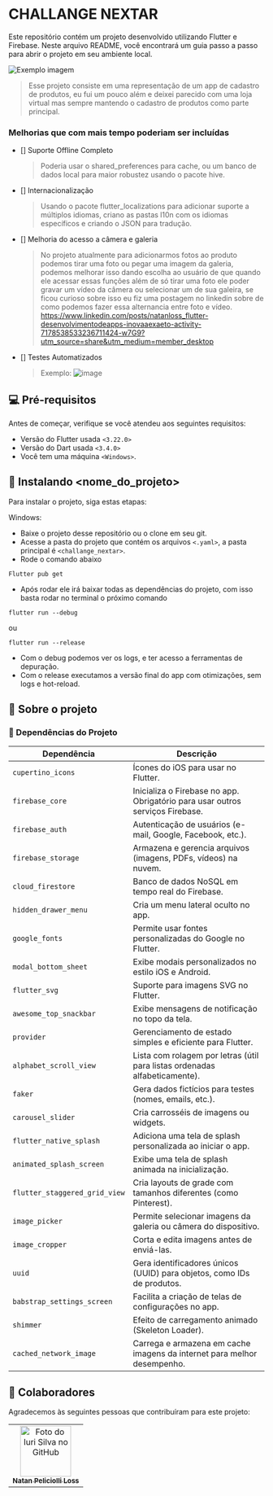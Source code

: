 # CHALLANGE NEXTAR
Este repositório contém um projeto desenvolvido utilizando Flutter e Firebase. Neste arquivo README, você encontrará um guia passo a passo para abrir o projeto em seu ambiente local.

<img src="imagem.png" alt="Exemplo imagem">

> Esse projeto consiste em uma representação de um app de cadastro de produtos, eu fui um pouco além e deixei parecido com uma loja virtual mas sempre mantendo o cadastro de produtos como parte principal.

### Melhorias que com mais tempo poderiam ser incluídas

- [] Suporte Offline Completo
  > Poderia usar o shared_preferences para cache, ou um banco de dados local para maior robustez usando o pacote hive.
- [] Internacionalização
  > Usando o pacote flutter_localizations para adicionar suporte a múltiplos idiomas, criano as pastas l10n com os idiomas específicos e criando o JSON para tradução.
- [] Melhoria do acesso a câmera e galeria
  > No projeto atualmente para adicionarmos fotos ao produto podemos tirar uma foto ou pegar uma imagem da galeria, podemos melhorar isso dando escolha ao usuário de que quando ele acessar essas funções além de só tirar uma foto ele poder gravar um vídeo da câmera ou selecionar um de sua galeira, se ficou curioso sobre isso eu fiz uma postagem no linkedin sobre de como podemos fazer essa alternancia entre foto e vídeo. https://www.linkedin.com/posts/natanloss_flutter-desenvolvimentodeapps-inovaaexaeto-activity-7178538533236711424-w7G9?utm_source=share&utm_medium=member_desktop
- [] Testes Automatizados
  > Exemplo: 
![image](https://github.com/user-attachments/assets/c42eccef-9a5a-4619-8299-26b150ee7658)

## 💻 Pré-requisitos

Antes de começar, verifique se você atendeu aos seguintes requisitos:

- Versão do Flutter usada `<3.22.0>`
- Versão do Dart usada `<3.4.0>`
- Você tem uma máquina `<Windows>`.

## 🚀 Instalando <nome_do_projeto>

Para instalar o projeto, siga estas etapas:

Windows:
- Baixe o projeto desse repositório ou o clone em seu git.
- Acesse a pasta do projeto que contém os arquivos `<.yaml>`, a pasta principal é `<challange_nextar>`.
- Rode o comando abaixo
```
Flutter pub get
```
- Após rodar ele irá baixar todas as dependências do projeto, com isso basta rodar no terminal o próximo comando
```
flutter run --debug	
```
ou 
```
flutter run --release
```
- Com o debug podemos ver os logs, e ter acesso a ferramentas de depuração.
- Com o release executamos a versão final do app com otimizações, sem logs e hot-reload.

## 🧠​ Sobre o projeto

### 📌 Dependências do Projeto

| **Dependência** | **Descrição** |
|--------------|--------------|
| `cupertino_icons` | Ícones do iOS para usar no Flutter. |
| `firebase_core` | Inicializa o Firebase no app. Obrigatório para usar outros serviços Firebase. |
| `firebase_auth` | Autenticação de usuários (e-mail, Google, Facebook, etc.). |
| `firebase_storage` | Armazena e gerencia arquivos (imagens, PDFs, vídeos) na nuvem. |
| `cloud_firestore` | Banco de dados NoSQL em tempo real do Firebase. |
| `hidden_drawer_menu` | Cria um menu lateral oculto no app. |
| `google_fonts` | Permite usar fontes personalizadas do Google no Flutter. |
| `modal_bottom_sheet` | Exibe modais personalizados no estilo iOS e Android. |
| `flutter_svg` | Suporte para imagens SVG no Flutter. |
| `awesome_top_snackbar` | Exibe mensagens de notificação no topo da tela. |
| `provider` | Gerenciamento de estado simples e eficiente para Flutter. |
| `alphabet_scroll_view` | Lista com rolagem por letras (útil para listas ordenadas alfabeticamente). |
| `faker` | Gera dados fictícios para testes (nomes, emails, etc.). |
| `carousel_slider` | Cria carrosséis de imagens ou widgets. |
| `flutter_native_splash` | Adiciona uma tela de splash personalizada ao iniciar o app. |
| `animated_splash_screen` | Exibe uma tela de splash animada na inicialização. |
| `flutter_staggered_grid_view` | Cria layouts de grade com tamanhos diferentes (como Pinterest). |
| `image_picker` | Permite selecionar imagens da galeria ou câmera do dispositivo. |
| `image_cropper` | Corta e edita imagens antes de enviá-las. |
| `uuid` | Gera identificadores únicos (UUID) para objetos, como IDs de produtos. |
| `babstrap_settings_screen` | Facilita a criação de telas de configurações no app. |
| `shimmer` | Efeito de carregamento animado (Skeleton Loader). |
| `cached_network_image` | Carrega e armazena em cache imagens da internet para melhor desempenho. |

## 🤝 Colaboradores

Agradecemos às seguintes pessoas que contribuíram para este projeto:

<table>
  <tr>
    <td align="center">
      <a href="#" title="defina o título do link">
        <img src="https://avatars3.githubusercontent.com/u/31936044" width="100px;" alt="Foto do Iuri Silva no GitHub"/><br>
        <sub>
          <b>Natan Peliciolli Loss</b>
        </sub>
      </a>
    </td>
  </tr>
</table>

